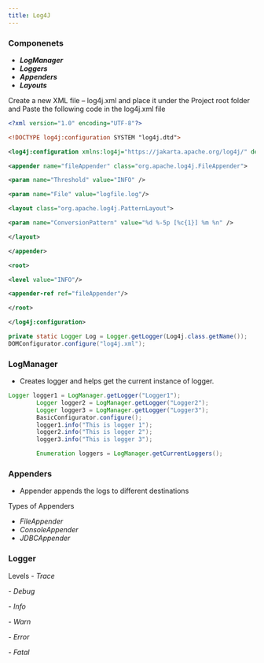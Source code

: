```yaml
---
title: Log4J
---
```

### Componenets

- _**LogManager**_
- _**Loggers**_
- _**Appenders**_
- _**Layouts**_

Create a new XML file – log4j.xml and place it under the Project root folder and Paste the following code in the log4j.xml file

```xml
<?xml version="1.0" encoding="UTF-8"?>

<!DOCTYPE log4j:configuration SYSTEM "log4j.dtd">

<log4j:configuration xmlns:log4j="https://jakarta.apache.org/log4j/" debug="false">

<appender name="fileAppender" class="org.apache.log4j.FileAppender">

<param name="Threshold" value="INFO" />

<param name="File" value="logfile.log"/>

<layout class="org.apache.log4j.PatternLayout">

<param name="ConversionPattern" value="%d %-5p [%c{1}] %m %n" />

</layout>

</appender>

<root>

<level value="INFO"/>

<appender-ref ref="fileAppender"/>

</root>

</log4j:configuration>
```

```java
private static Logger Log = Logger.getLogger(Log4j.class.getName());
DOMConfigurator.configure("log4j.xml");
```

### LogManager
- Creates logger and helps get the current instance of logger.
```java
Logger logger1 = LogManager.getLogger("Logger1");
		Logger logger2 = LogManager.getLogger("Logger2");
		Logger logger3 = LogManager.getLogger("Logger3");
		BasicConfigurator.configure();
		logger1.info("This is logger 1");
		logger2.info("This is logger 2");
		logger3.info("This is logger 3");	

		Enumeration loggers = LogManager.getCurrentLoggers();
```

### Appenders

- Appender appends the logs to different destinations 

Types of Appenders
- _FileAppender_
- _ConsoleAppender_
- _JDBCAppender_

### Logger

Levels 
_- Trace_

_- Debug_

_- Info_

_- Warn_

_- Error_

_- Fatal_